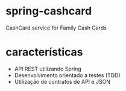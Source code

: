 # spring-cashcard
CashCard service for Family Cash Cards

# características
- API REST utilizando Spring
- Desenvolvimento orientado a testes (TDD)
- Utilização de contratos de API e JSON
